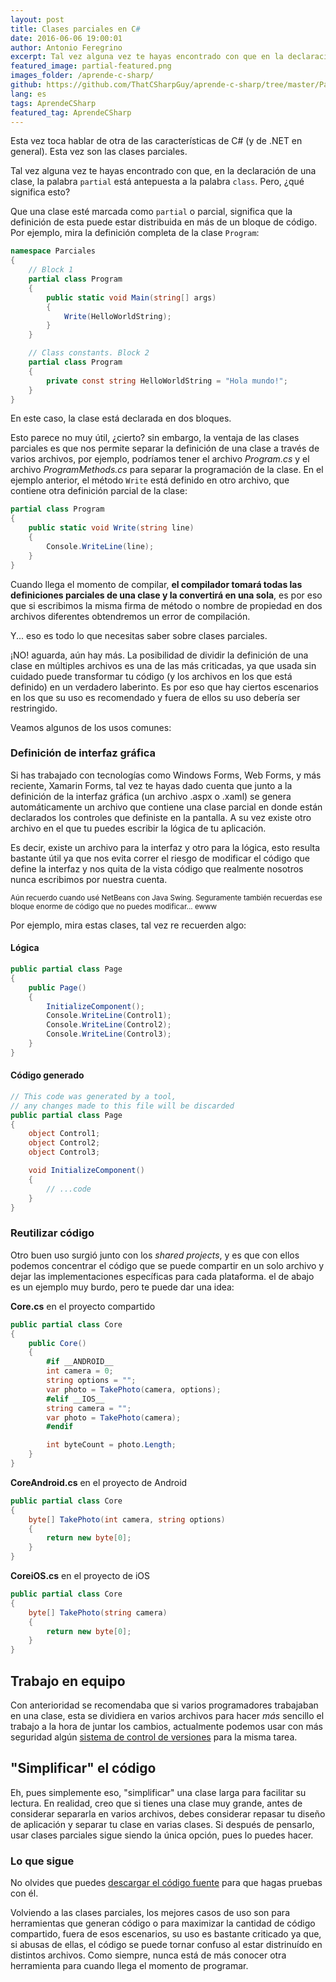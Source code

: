 ```yaml
---
layout: post
title: Clases parciales en C#
date: 2016-06-06 19:00:01
author: Antonio Feregrino
excerpt: Tal vez alguna vez te hayas encontrado con que en la declaración de una clase, la palabra partial está antepuesta a la palabra class. Pero, ¿qué significa esto?
featured_image: partial-featured.png
images_folder: /aprende-c-sharp/
github: https://github.com/ThatCSharpGuy/aprende-c-sharp/tree/master/Parciales
lang: es
tags: AprendeCSharp
featured_tag: AprendeCSharp
---
```


Esta vez toca hablar de otra de las características de C# (y de .NET en general). Esta vez son las clases parciales. 

Tal vez alguna vez te hayas encontrado con que, en la declaración de una clase, la palabra `partial` está antepuesta a la palabra `class`. Pero, ¿qué significa esto?

Que una clase esté marcada como `partial` o parcial, significa que la definición de esta puede estar distribuida en más de un bloque de código. Por ejemplo, mira la definición completa de la clase `Program`:

```csharp  
namespace Parciales
{
    // Block 1
    partial class Program
    {
        public static void Main(string[] args)
        {
            Write(HelloWorldString);
        }
    }

    // Class constants. Block 2
    partial class Program
    {
        private const string HelloWorldString = "Hola mundo!";
    }
}
```  

En este caso, la clase está declarada en dos bloques.

Esto parece no muy útil, ¿cierto? sin embargo, la ventaja de las clases parciales es que nos permite separar la definición de una clase a través de varios archivos, por ejemplo, podríamos tener el archivo *Program.cs* y el archivo *ProgramMethods.cs* para separar la programación de la clase. En el ejemplo anterior, el método `Write` está definido en otro archivo, que contiene otra definición parcial de la clase:

```csharp  
partial class Program
{
    public static void Write(string line)
    {
        Console.WriteLine(line);
    }
}
```  

Cuando llega el momento de compilar, **el compilador tomará todas las definiciones parciales de una clase y la convertirá en una sola**, es por eso que si escribimos la misma firma de método o nombre de propiedad en dos archivos diferentes obtendremos un error de compilación.

Y... eso es todo lo que necesitas saber sobre clases parciales.


¡NO! aguarda, aún hay más. La posibilidad de dividir la definición de una clase en múltiples archivos es una de las más criticadas, ya que usada sin cuidado puede transformar tu código (y los archivos en los que está definido) en un verdadero laberinto. Es por eso que hay ciertos escenarios en los que su uso es recomendado y fuera de ellos su uso debería ser restringido. 

Veamos algunos de los usos comunes:

### Definición de interfaz gráfica  
Si has trabajado con tecnologías como Windows Forms, Web Forms, y más reciente, Xamarin Forms, tal vez te hayas dado cuenta que junto a la definición de la interfaz gráfica (un archivo .aspx o .xaml) se genera automáticamente un archivo que contiene una clase parcial en donde están declarados los controles que definiste en la pantalla. A su vez existe otro archivo en el que tu puedes escribir la lógica de tu aplicación. 

Es decir, existe un archivo para la interfaz y otro para la lógica, esto resulta bastante útil ya que nos evita correr el riesgo de modificar el código que define la interfaz y nos quita de la vista código que realmente nosotros nunca escribimos por nuestra cuenta. 

<small>Aún recuerdo cuando usé NetBeans con Java Swing. Seguramente también recuerdas ese bloque enorme de código que no puedes modificar... ewww</small>

Por ejemplo, mira estas clases, tal vez re recuerden algo:

<div class="pure-g">
<div class="pure-u-1 pure-u-md-1-2">

<h4>Lógica</h4>

```csharp  
public partial class Page
{
    public Page()
    {
        InitializeComponent();
        Console.WriteLine(Control1);
        Console.WriteLine(Control2);
        Console.WriteLine(Control3);        
    }
}
```  
</div>
<div class="pure-u-1 pure-u-md-1-2">

<h4>Código generado</h4>

```csharp  
// This code was generated by a tool, 
// any changes made to this file will be discarded
public partial class Page
{
    object Control1;
    object Control2;
    object Control3;

    void InitializeComponent()
    {
        // ...code
    }
}
```  
</div>  
</div>

### Reutilizar código
Otro buen uso surgió junto con los *shared projects*, y es que con ellos podemos concentrar el código que se puede compartir en un solo archivo y dejar las implementaciones específicas para cada plataforma. el de abajo es un ejemplo muy burdo, pero te puede dar una idea:

**Core.cs** en el proyecto compartido
```csharp  
public partial class Core
{
    public Core()
    {
        #if __ANDROID__
        int camera = 0;
        string options = "";
        var photo = TakePhoto(camera, options);
        #elif __IOS__
        string camera = "";
        var photo = TakePhoto(camera);
        #endif

        int byteCount = photo.Length;
    }
}
```  

**CoreAndroid.cs** en el proyecto de Android
```csharp  
public partial class Core
{
    byte[] TakePhoto(int camera, string options) 
    {
        return new byte[0];
    }
}
```  

**CoreiOS.cs** en el proyecto de iOS
```csharp  
public partial class Core
{
    byte[] TakePhoto(string camera) 
    {
        return new byte[0];
    }
}
```  

## Trabajo en equipo
Con anterioridad se recomendaba que si varios programadores trabajaban en una clase, esta se dividiera en varios archivos para hacer *más* sencillo el trabajo a la hora de juntar los cambios, actualmente podemos usar con más seguridad algún <a href="http://localhost:4000/tv/control-versiones/">sistema de control de versiones</a> para la misma tarea.

## "Simplificar" el código
Eh, pues simplemente eso, "simplificar" una clase larga para facilitar su lectura. En realidad, creo que si tienes una clase muy grande, antes de considerar separarla en varios archivos, debes considerar repasar tu diseño de aplicación y separar tu clase en varias clases. Si después de pensarlo, usar clases parciales sigue siendo la única opción, pues lo puedes hacer. 

### Lo que sigue
No olvides que puedes <a href="https://github.com/ThatCSharpGuy/aprende-c-sharp/tree/master/Parciales" target="_blank" rel="nofollow">descargar el código fuente</a> para que hagas pruebas con él.  

Volviendo a las clases parciales, los mejores casos de uso son para herramientas que generan código o para maximizar la cantidad de código compartido, fuera de esos escenarios, su uso es bastante criticado ya que, si abusas de ellas, el código se puede tornar confuso al estar distrinuído en distintos archivos. Como siempre, nunca está de más conocer otra herramienta para cuando llega el momento de programar.